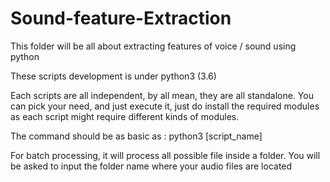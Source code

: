 # Sound-feature-Extraction
This folder will be all about extracting features of voice / sound using python

These scripts development is under python3 (3.6)

Each scripts are all independent, by all mean, they are all standalone. You can pick your need, and just execute it, just do install the required modules as each script might require different kinds of modules.

The command should be as basic as : python3 [script_name]

For batch processing, it will process all possible file inside a folder. You will be asked to input the folder name where your audio files are located

